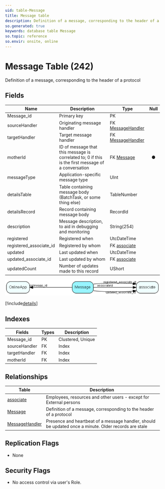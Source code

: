 ```yaml
---
uid: table-Message
title: Message table
description: Definition of a message, corresponding to the header of a protocol
so.generated: true
keywords: database table Message
so.topic: reference
so.envir: onsite, online
---
```


# Message Table (242)

Definition of a message, corresponding to the header of a protocol

## Fields

| Name | Description | Type | Null |
|------|-------------|------|:----:|
|Message\_id|Primary key|PK| |
|sourceHandler|Originating message handler|FK [MessageHandler](messagehandler.md)| |
|targetHandler|Target message handler|FK [MessageHandler](messagehandler.md)| |
|motherId|ID of message that this message is correlated to; 0 if this is the first message of a conversation|FK [Message](message.md)|&#x25CF;|
|messageType|Application-specific message type|UInt| |
|detailsTable|Table containing message body (BatchTask, or some thing else)|TableNumber| |
|detailsRecord|Record containing message body|RecordId| |
|description|Message description, to aid in debugging and monitoring|String(254)| |
|registered|Registered when|UtcDateTime| |
|registered\_associate\_id|Registered by whom|FK [associate](associate.md)| |
|updated|Last updated when|UtcDateTime| |
|updated\_associate\_id|Last updated by whom|FK [associate](associate.md)| |
|updatedCount|Number of updates made to this record|UShort| |


![Message table relationship diagram](./media/Message.png)

[!include[details](./includes/message.md)]

## Indexes

| Fields | Types | Description |
|--------|-------|-------------|
|Message\_id |PK |Clustered, Unique |
|sourceHandler |FK |Index |
|targetHandler |FK |Index |
|motherId |FK |Index |

## Relationships

| Table|  Description |
|------|-------------|
|[associate](associate.md)  |Employees, resources and other users - except for External persons |
|[Message](message.md)  |Definition of a message, corresponding to the header of a protocol |
|[MessageHandler](messagehandler.md)  |Presence and heartbeat of a message handler, should be updated once a minute. Older records are stale |


## Replication Flags

* None

## Security Flags

* No access control via user's Role.

